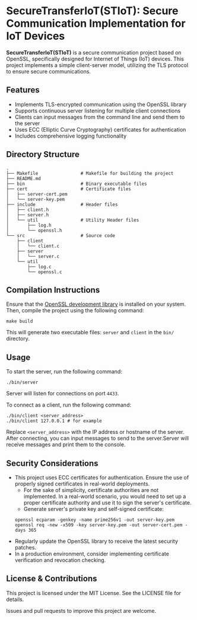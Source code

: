 # SecureTransferIoT(STIoT): Secure Communication Implementation for IoT Devices

**SecureTransferIoT(STIoT)** is a secure communication project based on OpenSSL, specifically designed for Internet of Things (IoT) devices. This project implements a simple client-server model, utilizing the TLS protocol to ensure secure communications.

## Features

- Implements TLS-encrypted communication using the OpenSSL library
- Supports continuous server listening for multiple client connections
- Clients can input messages from the command line and send them to the server
- Uses ECC (Elliptic Curve Cryptography) certificates for authentication
- Includes comprehensive logging functionality

## Directory Structure

```shell
.
├── Makefile                # Makefile for building the project
├── README.md               
├── bin                     # Binary executable files
├── cert                    # Certificate files
│   ├── server-cert.pem
│   └── server-key.pem
├── include                 # Header files
│   ├── client.h
│   ├── server.h
│   └── util                # Utility Header files
│       ├── log.h
│       └── openssl.h
└── src                     # Source code
    ├── client
    │   └── client.c
    ├── server
    │   └── server.c
    └── util
        ├── log.c
        └── openssl.c
```

## Compilation Instructions

Ensure that the <u>OpenSSL development library</u> is installed on your system. Then, compile the project using the following command:

```shell
make build
```

This will generate two executable files: `server` and `client` in the `bin/` directory.

## Usage

To start the server, run the following command:

```shell
./bin/server
```

Server will listen for connections on port `4433`.

To connect as a client, run the following command:

```shell
./bin/client <server_address>
./bin/client 127.0.0.1 # for example
```

Replace `<server_address>` with the IP address or hostname of the server. After connecting, you can input messages to send to the server.Server will receive messages and print them to the console.


## Security Considerations

- This project uses ECC certificates for authentication. Ensure the use of properly signed certificates in real-world deployments.
    - For the sake of simplicity, certificate authorities are not implemented. In a real-world scenario, you would need to set up a proper certificate authority and use it to sign the server's certificate.
    - Generate server's private key and self-signed certificate:
    ```shell
    openssl ecparam -genkey -name prime256v1 -out server-key.pem
    openssl req -new -x509 -key server-key.pem -out server-cert.pem -days 365
    ```
- Regularly update the OpenSSL library to receive the latest security patches.
- In a production environment, consider implementing certificate verification and revocation checking.

## License & Contributions

This project is licensed under the MIT License. See the LICENSE file for details.

Issues and pull requests to improve this project are welcome.

